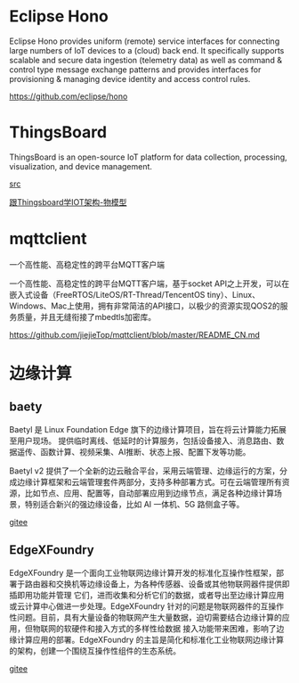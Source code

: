 
# Eclipse Hono

Eclipse Hono provides uniform (remote) service interfaces for connecting large numbers of IoT devices to a (cloud) back end. It specifically supports scalable and secure data ingestion (telemetry data) as well as command & control type message exchange patterns and provides interfaces for provisioning & managing device identity and access control rules.

https://github.com/eclipse/hono

# ThingsBoard

ThingsBoard is an open-source IoT platform for data collection, processing, visualization, and device management.

[src](https://github.com/thingsboard/thingsboard)

[跟Thingsboard学IOT架构-物模型](https://www.cnblogs.com/sanshengshui/p/10725330.html)

# mqttclient

一个高性能、高稳定性的跨平台MQTT客户端

一个高性能、高稳定性的跨平台MQTT客户端，基于socket API之上开发，可以在嵌入式设备（FreeRTOS/LiteOS/RT-Thread/TencentOS tiny）、Linux、Windows、Mac上使用，拥有非常简洁的API接口，以极少的资源实现QOS2的服务质量，并且无缝衔接了mbedtls加密库。

https://github.com/jiejieTop/mqttclient/blob/master/README_CN.md

# 边缘计算

## baety

Baetyl 是 Linux Foundation Edge 旗下的边缘计算项目，旨在将云计算能力拓展至用户现场。 提供临时离线、低延时的计算服务，包括设备接入、消息路由、数据遥传、函数计算、视频采集、AI推断、状态上报、配置下发等功能。

Baetyl v2 提供了一个全新的边云融合平台，采用云端管理、边缘运行的方案，分成边缘计算框架和云端管理套件两部分，支持多种部署方式。可在云端管理所有资源，比如节点、应用、配置等，自动部署应用到边缘节点，满足各种边缘计算场景，特别适合新兴的强边缘设备，比如 AI 一体机、5G 路侧盒子等。

[gitee](https://gitee.com/baetyl)

## EdgeXFoundry 

EdgeXFoundry 是一个面向工业物联网边缘计算开发的标准化互操作性框架，部署于路由器和交换机等边缘设备上，为各种传感器、设备或其他物联网器件提供即插即用功能并管理 它们，进而收集和分析它们的数据，或者导出至边缘计算应用或云计算中心做进一步处理。EdgeXFoundry 针对的问题是物联网器件的互操作性问题。目前，具有大量设备的物联网产生大量数据，迫切需要结合边缘计算的应用，但物联网的软硬件和接入方式的多样性给数据 接入功能带来困难，影响了边缘计算应用的部署。EdgeXFoundry 的主旨是简化和标准化工业物联网边缘计算的架构，创建一个围绕互操作性组件的生态系统。

[gitee](https://gitee.com/edgexfoundry)

